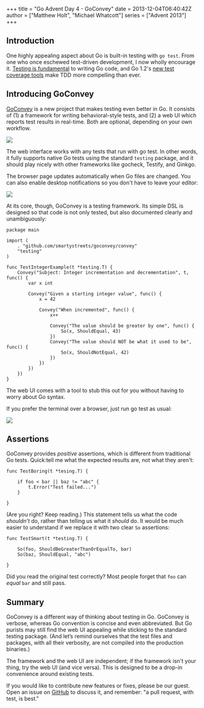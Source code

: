 +++
title = "Go Advent Day 4 - GoConvey"
date = 2013-12-04T06:40:42Z
author = ["Matthew Holt", "Michael Whatcott"]
series = ["Advent 2013"]
+++


## Introduction

One highly appealing aspect about Go is built-in testing with `go test`. From one who once eschewed test-driven development, I now wholly encourage it. [Testing is fundamental](http://golang.org/pkg/testing/) to writing Go code, and Go 1.2's [new test coverage tools](http://blog.golang.org/cover) make TDD more compelling than ever.

## Introducing GoConvey

[GoConvey](http://smartystreets.github.io/goconvey) is a new project that makes testing even better in Go. It consists of (1) a framework for writing behavioral-style tests, and (2) a web UI which reports test results in real-time. Both are optional, depending on your own workflow.

![](http://d79i1fxsrar4t.cloudfront.net/goconvey.co/gc-1-light.png)

The web interface works with any tests that run with go test. In other words, it fully supports native Go tests using the standard `testing` package, and it should play nicely with other frameworks like gocheck, Testify, and Ginkgo.

The browser page updates automatically when Go files are changed. You can also enable desktop notifications so you don't have to leave your editor:

![](http://d79i1fxsrar4t.cloudfront.net/goconvey.co/gc-7-light.png)

At its core, though, GoConvey is a testing framework. Its simple DSL is designed so that code is not only tested, but also documented clearly and unambiguously:

	package main

	import (
		. "github.com/smartystreets/goconvey/convey"
		"testing"
	)

	func TestIntegerExample(t *testing.T) {
		Convey("Subject: Integer incrementation and decrementation", t, func() {
			var x int

			Convey("Given a starting integer value", func() {
				x = 42

				Convey("When incremented", func() {
					x++

					Convey("The value should be greater by one", func() {
						So(x, ShouldEqual, 43)
					})
					Convey("The value should NOT be what it used to be", func() {
						So(x, ShouldNotEqual, 42)
					})
				})
			})
		})
	}

The web UI comes with a tool to stub this out for you without having to worry about Go syntax.

If you prefer the terminal over a browser, just run go test as usual:

![](http://d79i1fxsrar4t.cloudfront.net/goconvey.co/terminal.png)

## Assertions

GoConvey provides _positive_ assertions, which is different from traditional Go tests. Quick:tell me what the expected results are, not what they aren't: 

	func TestBoring(t *tesing.T) {

		if foo < bar || baz != "abc" {
			t.Error("Test failed...")
		}

	}

(Are you right? Keep reading.) This statement tells us what the code _shouldn’t_ do, rather than telling us what it _should_ do. It would be much easier to understand if we replace it with two clear `So` assertions:

	func TestSmart(t *testing.T) {
		
		So(foo, ShouldBeGreaterThanOrEqualTo, bar)
		So(baz, ShouldEqual, "abc")
		
	}

Did you read the original test correctly? Most people forget that `foo` can _equal_ `bar` and still pass.

## Summary

GoConvey is a different way of thinking about testing in Go. GoConvey is verbose, whereas Go convention is concise and even abbreviated. But Go purists may still find the web UI appealing while sticking to the standard testing package. (And let’s remind ourselves that the test files and packages, with all their verbosity, are not compiled into the production binaries.)

The framework and the web UI are independent; if the framework isn't your thing, try the web UI (and vice versa). This is designed to be a drop-in convenience around existing tests.

If you would like to contribute new features or fixes, please be our guest. Open an issue on [GitHub](https://github.com/smartystreets/goconvey) to discuss it, and remember: "a pull request, with test, is best."
